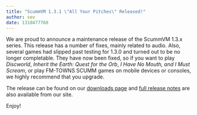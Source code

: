 ```yaml
---
title: "ScummVM 1.3.1 \"All Your Pitches\" Released!"
author: sev
date: 1310477760
---
```


We are proud to announce a maintenance release of the ScummVM 1.3.x series. This release has a number of fixes, mainly related to audio. Also, several games had slipped past testing for 1.3.0 and turned out to be no longer completable. They have now been fixed, so if you want to play *Discworld*, *Inherit the Earth: Quest for the Orb*, *I Have No Mouth, and I Must Scream*, or play FM-TOWNS SCUMM games on mobile devices or consoles, we highly recommend that you upgrade.

The release can be found on our [downloads page](/downloads/) and [full release notes](/frs/scummvm/1.3.1/ReleaseNotes) are also available from our site.

Enjoy!

